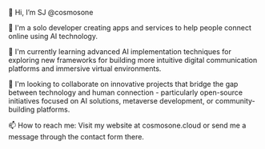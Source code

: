 👋 Hi, I’m SJ @cosmosone

👀 I'm a solo developer creating apps and services to help people connect online using AI technology.

🌱 I'm currently learning advanced AI implementation techniques for exploring new frameworks for building more intuitive digital communication platforms and immersive virtual environments.

💞️ I'm looking to collaborate on innovative projects that bridge the gap between technology and human connection - particularly open-source initiatives focused on AI solutions, metaverse development, or community-building platforms.

📫 How to reach me: Visit my website at cosmosone.cloud or send me a message through the contact form there.

<!---
cosmosone/cosmosone is a ✨ special ✨ repository because its `README.md` (this file) appears on your GitHub profile.
You can click the Preview link to take a look at your changes.
--->
